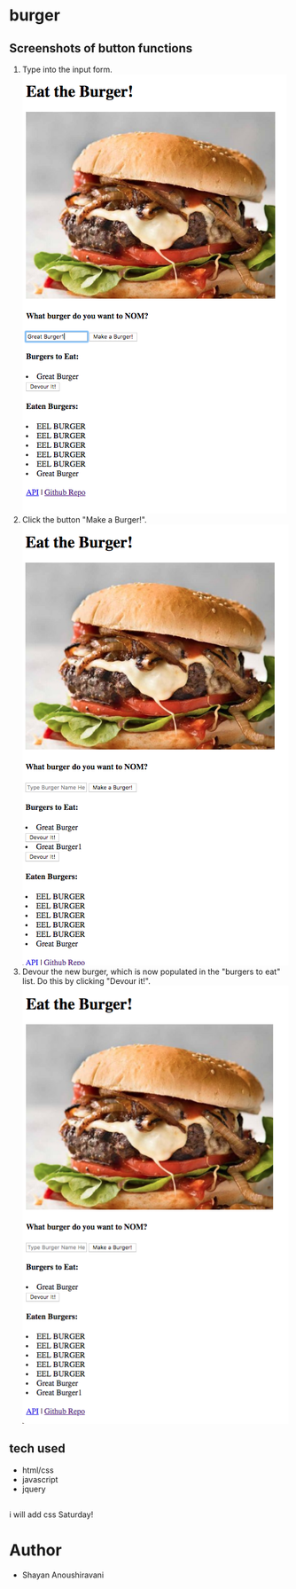 # burger

## Screenshots of button functions
1. Type into the input form.
![image of game](public/assets/img/image3.png)
2. Click the button "Make a Burger!".
![image of game](public/assets/img/image2.png)
3. Devour the new burger, which is now populated in the "burgers to eat" list. Do this by clicking "Devour it!".
![image of game](public/assets/img/image1.png)


## tech used
* html/css
* javascript
* jquery

## 
i will add css Saturday!

# Author
* Shayan Anoushiravani

